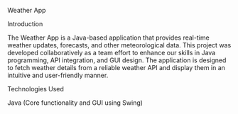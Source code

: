 Weather App

Introduction

The Weather App is a Java-based application that provides real-time weather updates, forecasts, and other meteorological data. This project was developed collaboratively as a team effort to enhance our skills in Java programming, API integration, and GUI design. The application is designed to fetch weather details from a reliable weather API and display them in an intuitive and user-friendly manner.


Technologies Used

Java (Core functionality and GUI using Swing)
